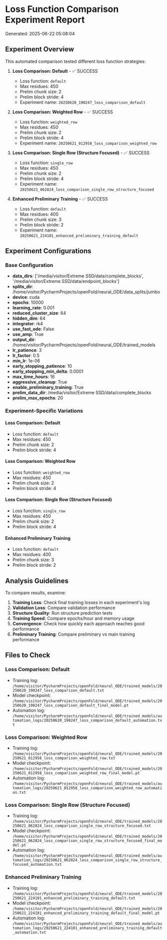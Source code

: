 # Loss Function Comparison Experiment Report

Generated: 2025-06-22 05:08:04

## Experiment Overview

This automated comparison tested different loss function strategies:

1. **Loss Comparison: Default** - ✅ SUCCESS
   - Loss function: `default`
   - Max residues: 450
   - Prelim chunk size: 2
   - Prelim block stride: 4
   - Experiment name: `20250620_190247_loss_comparison_default`

2. **Loss Comparison: Weighted Row** - ✅ SUCCESS
   - Loss function: `weighted_row`
   - Max residues: 450
   - Prelim chunk size: 2
   - Prelim block stride: 4
   - Experiment name: `20250621_012958_loss_comparison_weighted_row`

3. **Loss Comparison: Single Row (Structure Focused)** - ✅ SUCCESS
   - Loss function: `single_row`
   - Max residues: 450
   - Prelim chunk size: 2
   - Prelim block stride: 4
   - Experiment name: `20250621_062824_loss_comparison_single_row_structure_focused`

4. **Enhanced Preliminary Training** - ✅ SUCCESS
   - Loss function: `default`
   - Max residues: 400
   - Prelim chunk size: 3
   - Prelim block stride: 2
   - Experiment name: `20250621_224101_enhanced_preliminary_training_default`

## Experiment Configurations

### Base Configuration
- **data_dirs**: ['/media/visitor/Extreme SSD/data/complete_blocks', '/media/visitor/Extreme SSD/data/endpoint_blocks']
- **splits_dir**: /home/visitor/PycharmProjects/openFold/neural_ODE/data_splits/jumbo
- **device**: cuda
- **epochs**: 10000
- **learning_rate**: 0.001
- **reduced_cluster_size**: 64
- **hidden_dim**: 64
- **integrator**: rk4
- **use_fast_ode**: False
- **use_amp**: True
- **output_dir**: /home/visitor/PycharmProjects/openFold/neural_ODE/trained_models
- **lr_patience**: 3
- **lr_factor**: 0.5
- **min_lr**: 1e-06
- **early_stopping_patience**: 10
- **early_stopping_min_delta**: 0.0001
- **max_time_hours**: 16
- **aggressive_cleanup**: True
- **enable_preliminary_training**: True
- **prelim_data_dir**: /media/visitor/Extreme SSD/data/complete_blocks
- **prelim_max_epochs**: 20

### Experiment-Specific Variations

#### Loss Comparison: Default
- Loss function: `default`
- Max residues: 450
- Prelim chunk size: 2
- Prelim block stride: 4

#### Loss Comparison: Weighted Row
- Loss function: `weighted_row`
- Max residues: 450
- Prelim chunk size: 2
- Prelim block stride: 4

#### Loss Comparison: Single Row (Structure Focused)
- Loss function: `single_row`
- Max residues: 450
- Prelim chunk size: 2
- Prelim block stride: 4

#### Enhanced Preliminary Training
- Loss function: `default`
- Max residues: 400
- Prelim chunk size: 3
- Prelim block stride: 2

## Analysis Guidelines

To compare results, examine:

1. **Training Loss**: Check final training losses in each experiment's log
2. **Validation Loss**: Compare validation performance
3. **Structure Quality**: Run structure prediction tests
4. **Training Speed**: Compare epochs/hour and memory usage
5. **Convergence**: Check how quickly each approach reaches good performance
6. **Preliminary Training**: Compare preliminary vs main training performance

## Files to Check

### Loss Comparison: Default
- Training log: `/home/visitor/PycharmProjects/openFold/neural_ODE/trained_models/20250620_190247_loss_comparison_default.txt`
- Model checkpoint: `/home/visitor/PycharmProjects/openFold/neural_ODE/trained_models/20250620_190247_loss_comparison_default_final_model.pt`
- Automation log: `/home/visitor/PycharmProjects/openFold/neural_ODE/trained_models/automation_logs/20250620_190247_loss_comparison_default_automation.txt`

### Loss Comparison: Weighted Row
- Training log: `/home/visitor/PycharmProjects/openFold/neural_ODE/trained_models/20250621_012958_loss_comparison_weighted_row.txt`
- Model checkpoint: `/home/visitor/PycharmProjects/openFold/neural_ODE/trained_models/20250621_012958_loss_comparison_weighted_row_final_model.pt`
- Automation log: `/home/visitor/PycharmProjects/openFold/neural_ODE/trained_models/automation_logs/20250621_012958_loss_comparison_weighted_row_automation.txt`

### Loss Comparison: Single Row (Structure Focused)
- Training log: `/home/visitor/PycharmProjects/openFold/neural_ODE/trained_models/20250621_062824_loss_comparison_single_row_structure_focused.txt`
- Model checkpoint: `/home/visitor/PycharmProjects/openFold/neural_ODE/trained_models/20250621_062824_loss_comparison_single_row_structure_focused_final_model.pt`
- Automation log: `/home/visitor/PycharmProjects/openFold/neural_ODE/trained_models/automation_logs/20250621_062824_loss_comparison_single_row_structure_focused_automation.txt`

### Enhanced Preliminary Training
- Training log: `/home/visitor/PycharmProjects/openFold/neural_ODE/trained_models/20250621_224101_enhanced_preliminary_training_default.txt`
- Model checkpoint: `/home/visitor/PycharmProjects/openFold/neural_ODE/trained_models/20250621_224101_enhanced_preliminary_training_default_final_model.pt`
- Automation log: `/home/visitor/PycharmProjects/openFold/neural_ODE/trained_models/automation_logs/20250621_224101_enhanced_preliminary_training_default_automation.txt`

